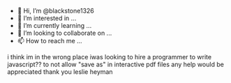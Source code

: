 - 👋 Hi, I’m @blackstone1326
- 👀 I’m interested in ...
- 🌱 I’m currently learning ...
- 💞️ I’m looking to collaborate on ...
- 📫 How to reach me ...

<!---
blackstone1326/blackstone1326 is a ✨ special ✨ repository because its `README.md` (this file) appears on your GitHub profile.
You can click the Preview link to take a look at your changes.
--->
i think im in the wrong place   iwas looking to hire a programmer to write javascript?? to not allow "save as" in interactive pdf files  any help would be appreciated  thank you leslie heyman
